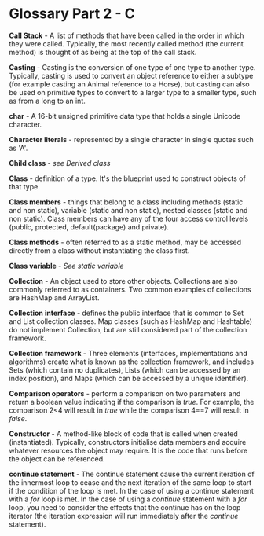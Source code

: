 # Glossary Part 2 - C

**Call Stack** - A list of methods that have been called in the order in which they were called.  Typically, the most recently called method (the current method) is thought of as being at the top of the call stack.


**Casting** - Casting is the conversion of one type of one type to another type.  Typically, casting is used to convert an object reference to either a subtype (for example casting an Animal reference to a Horse), but casting can also be used on primitive types to convert to a larger type to a smaller type, such as from a long to an int.


**char** - A 16-bit unsigned primitive data type that holds a single Unicode character.


**Character literals** - represented by a single character in single quotes such as 'A'.


**Child class** -  _see Derived class_


**Class** - definition of a type.  It's the blueprint used to construct objects of that type.


**Class members** - things that belong to a class including methods (static and non static), variable (static and non static), nested classes (static and non static).  Class members can have any of the four access control levels (public, protected, default(package) and private).


**Class methods** - often referred to as a static method, may be accessed directly from a class without instantiating the class first.


**Class variable** - _See static variable_


**Collection** - An object used to store other objects. Collections are also commonly referred to as containers.  Two common examples of collections are HashMap and ArrayList.


**Collection interface** - defines the public interface that is common to Set and List collection classes.  Map classes (such as HashMap and Hashtable) do not implement Collection, but are still considered part of the collection framework.


**Collection framework** - Three elements (interfaces, implementations and algorithms) create what is known as the collection framework, and includes Sets (which contain no duplicates), Lists (which can be accessed by an index position), and Maps (which can be accessed by a unique identifier).


**Comparison operators** - perform a comparison on two parameters and return a boolean value indicating if the comparison is _true_.  For example, the comparison 2<4 will result in _true_ while the comparison 4==7 will result in _false_.


**Constructor** - A method-like block of code that is called when created (instantiated).  Typically, constructors initialise data members and acquire whatever resources the object may require.  It is the code that runs before the object can be referenced.


**continue statement** - The continue statement cause the current iteration of the innermost loop to cease and the next iteration of the same loop to start if the condition of the loop is met.  In the case of using a continue statement with a _for_ loop is met.  In the case of using a _continue_ statement with a _for_ loop, you need to consider the effects that the continue has on the loop iterator (the iteration expression will run immediately after the _continue_ statement).
